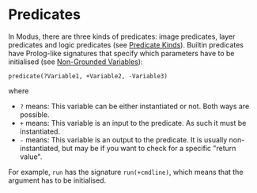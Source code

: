# Predicates

In Modus, there are three kinds of predicates: image predicates, layer predicates and logic predicates (see [Predicate Kinds](../syntax.md#predicate-kinds)). Builtin predicates have Prolog-like signatures that specify which parameters have to be initialised (see [Non-Grounded Variables](../semantics/static.md#non-grounded-variables)):

```
predicate(?Variable1, +Variable2, -Variable3)
```

where

- `?` means: This variable can be either instantiated or not. Both ways are possible.
- `+` means: This variable is an input to the predicate. As such it must be instantiated.
- `-` means: This variable is an output to the predicate. It is usually non-instantiated, but may be if you want to check for a specific "return value".

For example, `run` has the signature `run(+cmdline)`, which means that the argument has to be initialised.
